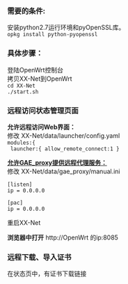
### 需要的条件:
安装python2.7运行环境和pyOpenSSL库。  
`opkg install python-pyopenssl`  

### 具体步骤：
登陆OpenWrt控制台  
拷贝XX-Net到OpenWrt  
`cd XX-Net`   
`./start.sh`  
  
### 远程访问状态管理页面
**允许远程访问Web界面：**  
修改 XX-Net/data/launcher/config.yaml  
  `modules:{`  
  ` launcher:{ allow_remote_connect:1 }`  
  
**[允许GAE_proxy提供远程代理服务：](https://github.com/XX-net/XX-Net/wiki/%E4%B8%BA%E5%85%B6%E4%BB%96%E8%AE%BE%E5%A4%87%E6%8F%90%E4%BE%9B%E4%BB%A3%E7%90%86%E6%9C%8D%E5%8A%A1)**  
  修改 XX-Net/data/gae_proxy/manual.ini    
```
[listen]
ip = 0.0.0.0

[pac]
ip = 0.0.0.0
```
重启XX-Net  
  
**浏览器中打开**
 http://OpenWrt 的ip:8085  

### 远程下载、导入证书  
  在状态页中，有证书下载链接  
